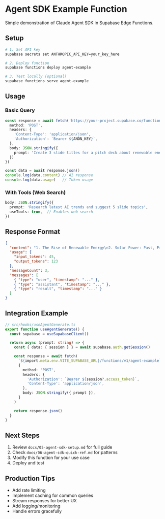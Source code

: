 # Agent SDK Example Function

Simple demonstration of Claude Agent SDK in Supabase Edge Functions.

## Setup

```bash
# 1. Set API key
supabase secrets set ANTHROPIC_API_KEY=your_key_here

# 2. Deploy function
supabase functions deploy agent-example

# 3. Test locally (optional)
supabase functions serve agent-example
```

## Usage

### Basic Query

```typescript
const response = await fetch('https://your-project.supabase.co/functions/v1/agent-example', {
  method: 'POST',
  headers: {
    'Content-Type': 'application/json',
    'Authorization': `Bearer ${ANON_KEY}`,
  },
  body: JSON.stringify({
    prompt: 'Create 3 slide titles for a pitch deck about renewable energy',
  })
})

const data = await response.json()
console.log(data.content) // AI response
console.log(data.usage)   // Token usage
```

### With Tools (Web Search)

```typescript
body: JSON.stringify({
  prompt: 'Research latest AI trends and suggest 5 slide topics',
  useTools: true,  // Enables web search
})
```

## Response Format

```json
{
  "content": "1. The Rise of Renewable Energy\n2. Solar Power: Past, Present, Future\n3. Economic Impact of Green Technology",
  "usage": {
    "input_tokens": 45,
    "output_tokens": 123
  },
  "messageCount": 3,
  "messages": [
    { "type": "user", "timestamp": "..." },
    { "type": "assistant", "timestamp": "..." },
    { "type": "result", "timestamp": "..." }
  ]
}
```

## Integration Example

```typescript
// src/hooks/useAgentGenerate.ts
export function useAgentGenerate() {
  const supabase = useSupabaseClient()

  return async (prompt: string) => {
    const { data: { session } } = await supabase.auth.getSession()

    const response = await fetch(
      `${import.meta.env.VITE_SUPABASE_URL}/functions/v1/agent-example`,
      {
        method: 'POST',
        headers: {
          'Authorization': `Bearer ${session?.access_token}`,
          'Content-Type': 'application/json',
        },
        body: JSON.stringify({ prompt }),
      }
    )

    return response.json()
  }
}
```

## Next Steps

1. Review `docs/05-agent-sdk-setup.md` for full guide
2. Check `docs/06-agent-sdk-quick-ref.md` for patterns
3. Modify this function for your use case
4. Deploy and test

## Production Tips

- Add rate limiting
- Implement caching for common queries
- Stream responses for better UX
- Add logging/monitoring
- Handle errors gracefully
